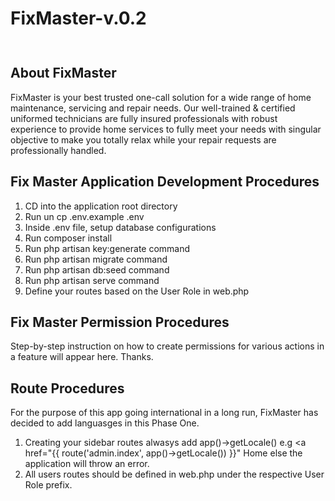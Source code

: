 # FixMaster-v.0.2
<p align="center"><a href="http://temp.homefix.ng/" target="_blank"><img src="http://temp.homefix.ng/assets/images/home-fix-logo-new.png" height="10em"></a></p>


## About FixMaster

FixMaster is your best trusted one-call solution for a wide range of home maintenance, servicing and repair needs. Our well-trained & certified uniformed technicians are fully insured professionals with robust experience to provide home services to fully meet your needs with singular objective to make you totally relax while your repair requests are professionally handled.


## Fix Master Application Development Procedures

1. CD into the application root directory
2. Run un  cp .env.example .env
3. Inside .env file, setup database configurations
4. Run composer install
5. Run php artisan key:generate command
6. Run php artisan migrate command
7. Run php artisan db:seed command
8. Run php artisan serve command
9. Define your routes based on the User Role in web.php

## Fix Master Permission Procedures
Step-by-step instruction on how to create permissions for various actions in a feature will appear here. Thanks.

## Route Procedures
For the purpose of this app going international in a long run, FixMaster has decided to add languasges in this Phase One.

1. Creating your sidebar routes alwasys add app()->getLocale() e.g <a href="{{ route('admin.index', app()->getLocale()) }}" <span>Home</span></a> else the application will throw an error.
2. All users routes should be defined in web.php under the respective User Role prefix.
